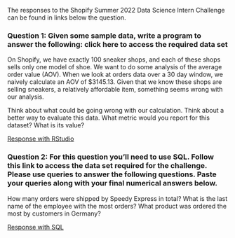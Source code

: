 The responses to the Shopify Summer 2022 Data Science Intern Challenge can be found in links below the question.

### Question 1: Given some sample data, write a program to answer the following: click here to access the required data set

On Shopify, we have exactly 100 sneaker shops, and each of these shops sells only one model of shoe. We want to do some analysis of the average order value (AOV). When we look at orders data over a 30 day window, we naively calculate an AOV of $3145.13. Given that we know these shops are selling sneakers, a relatively affordable item, something seems wrong with our analysis. 

Think about what could be going wrong with our calculation. Think about a better way to evaluate this data.
What metric would you report for this dataset?
What is its value?


[Response with RStudio](https://github.com/ClementTsai/Summer-2022-Data-Science-Intern-Challenge/blob/master/q1.md)


### Question 2: For this question you’ll need to use SQL. Follow this link to access the data set required for the challenge. Please use queries to answer the following questions. Paste your queries along with your final numerical answers below.

How many orders were shipped by Speedy Express in total? 
What is the last name of the employee with the most orders? 
What product was ordered the most by customers in Germany? 

[Response with SQL](https://github.com/ClementTsai/Summer-2022-Data-Science-Intern-Challenge/blob/master/q2.sql)
